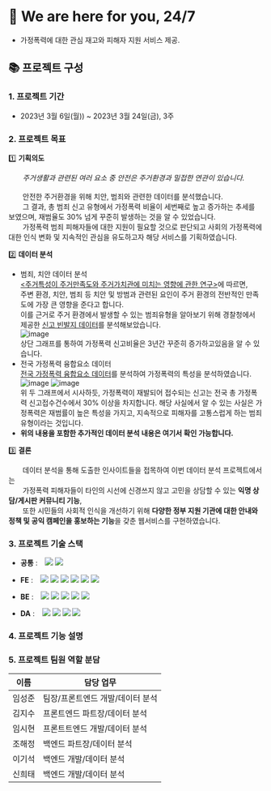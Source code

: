# 🤝 We are here for you, 24/7

- 가정폭력에 대한 관심 재고와 피해자 지원 서비스 제공.

## 📚 프로젝트 구성

### 1. 프로젝트 기간

- 2023년 3월 6일(월)) ~ 2023년 3월 24일(금), 3주

### 2. 프로젝트 목표
1️⃣ **기획의도** 

&emsp;&emsp;_주거생활과 관련된 여러 요소 중 안전은 주거환경과 밀접한 연관이 있습니다._ <br /><br />
&emsp;&emsp;안전한 주거환경을 위해 치안, 범죄와 관련한 데이터를 분석했습니다. <br />
&emsp;&emsp;그 결과, 총 범죄 신고 유형에서 가정폭력 비율이 세번째로 높고 증가하는 추세를 보였으며, 재범율도 30% 넘게 꾸준히 발생하는 것을 알 수 있었습니다. <br />
&emsp;&emsp;가정폭력 범죄 피해자들에 대한 지원이 필요할 것으로 판단되고 사회의 가정폭력에 대한 인식 변화 및 지속적인 관심을 유도하고자 해당 서비스를 기획하였습니다.

2️⃣ **데이터 분석**
- 범죄, 치안 데이터 분석 <br />
  [<주거특성이 주거만족도와 주거가치관에 미치는 영향에 관한 연구>](http://www.reacademy.org/rboard/data/krea2_new/63_19.pdf)에 따르면, <br />
  주변 환경, 치안, 범죄 등 치안 및 방범과 관련된 요인이 주거 환경의 전반적인 만족도에 가장 큰 영향을 준다고 합니다. <br />
  이를 근거로 주거 환경에서 발생할 수 있는 범죄유형을 알아보기 위해 경찰청에서 제공한 [신고 빈발지 데이터](https://www.bigdata-policing.kr/product/view?product_id=PRDT_500)를 분석해보았습니다. <br />
  ![image](https://github.com/zi9ooJJ/24for7-DV-community/assets/119485385/c8bd4304-2cd4-4d88-a7ad-0ac680ee9a01) <br />
  상단 그래프를 통하여 가정폭력 신고비율은 3년간 꾸준히 증가하고있음을 알 수 있습니다.
- 전국 가정폭력 융합요소 데이터 <br />
  [전국 가정폭력 융합요소 데이터](https://www.bigdata-policing.kr/product/view?product_id=PRDT_142)를 분석하여 가정폭력의 특성을 분석하였습니다.
  ![image](https://github.com/zi9ooJJ/24for7-DV-community/assets/119485385/bb051da1-cb04-430e-b887-e2bfec475455)
  ![image](https://github.com/zi9ooJJ/24for7-DV-community/assets/119485385/6ac3e48c-d788-44e7-a4b8-85adcdb6c6d7) <br />
위 두 그래프에서 시사하듯, 가정폭력이 재발되어 접수되는 신고는 전국 총 가정폭력 신고접수건수에서 30% 이상을 차지합니다.
해당 사실에서 알 수 있는 사실은 가정폭력은 재범률이 높은 특성을 가지고, 지속적으로 피해자를 고통스럽게 하는 범죄 유형이라는 것입니다.
- **위의 내용을 포함한 추가적인 데이터 분석 내용은 여기서 확인 가능합니다.**
  
3️⃣ **결론**

&emsp;&emsp;데이터 분석을 통해 도출한 인사이트들을 접목하여 이번 데이터 분석 프로젝트에서는 <br />
&emsp;&emsp;가정폭력 피해자들이 타인의 시선에 신경쓰지 않고 고민을 상담할 수 있는 **익명 상담/게시판 커뮤니티 기능**, <br />
&emsp;&emsp;또한 시민들의 사회적 인식을 개선하기 위해 **다양한 정부 지원 기관에 대한 안내와 정책 및 공익 캠페인을 홍보하는 기능**을 갖춘 웹서비스를 구현하였습니다.

### 3. 프로젝트 기술 스택

- **공통** : &ensp;
  <img src="https://img.shields.io/badge/Prettier-F7B93E?style=flat-square&logo=prettier&logoColor=black">
  <img src="https://img.shields.io/badge/ES Module-000000?style=flat-square&logo=ESModule&logoColor=white">
  
- **FE** : &ensp;
  <img src="https://img.shields.io/badge/JavaScript-F7DF1E?style=flat-square&logo=javascript&logoColor=white">
  <img src="https://img.shields.io/badge/React-20232A?style=flat-square&logo=react&logoColor=61DAFB">
  <img src="https://img.shields.io/badge/Styled Components-%23EC5990.svg?style=flat-square&logo=styledcomponents&logoColor=white">
  <img src="https://img.shields.io/badge/Figma-%23F24E1E.svg?style=flat-square&logo=figma&logoColor=white">
  <img src="https://img.shields.io/badge/Axios-5A29E4.svg?style=flat-square&logo=axios&logoColor=white">
  <img src="https://img.shields.io/badge/-recharts-22B5BF?style=flat-square&logo=emotion&logoColor=white">
  
- **BE** : &ensp;
  <img src="https://img.shields.io/badge/JavaScript-F7DF1E?style=flat-square&logo=javascript&logoColor=white">
  <img src="https://img.shields.io/badge/Node.js-339933?style=flat-square&logo=node.js&logoColor=white">
  <img src="https://img.shields.io/badge/Express-000000?style=flat-square&logo=Express&logoColor=white">
  <img src="https://img.shields.io/badge/mongoDB-47A248?style=flat-square&logo=mongodb&logoColor=white">
  <img src="https://img.shields.io/badge/Postman-FF6C37?style=flat-square&logo=postman&logoColor=white">
  
- **DA** : &ensp;
  <img src="https://img.shields.io/badge/Python-14354C?style=flat-square&logo=python&logoColor=white">
  <img src="https://img.shields.io/badge/numpy-%23013243.svg?style=flat-square&logo=numpy&logoColor=white">
  <img src="https://img.shields.io/badge/pandas-%23150458.svg?style=flat-square&logo=pandas&logoColor=white">
  <img src="https://img.shields.io/badge/jupyter-%23FA0F00.svg?style=flat-square&logo=jupyter&logoColor=white">
 
### 4. 프로젝트 기능 설명

### 5. 프로젝트 팀원 역할 분담

| 이름   | 담당 업무                        |
| ------ | -------------------------------- |
| 임성준 | 팀장/프론트엔드 개발/데이터 분석 |
| 김지수 | 프론트엔드 파트장/데이터 분석    |
| 임시현 | 프론트트엔드 개발/데이터 분석    |
| 조해정 | 백엔드 파트장/데이터 분석        |
| 이기석 | 백엔드 개발/데이터 분석          |
| 신희태 | 백엔드 개발/데이터 분석          |
